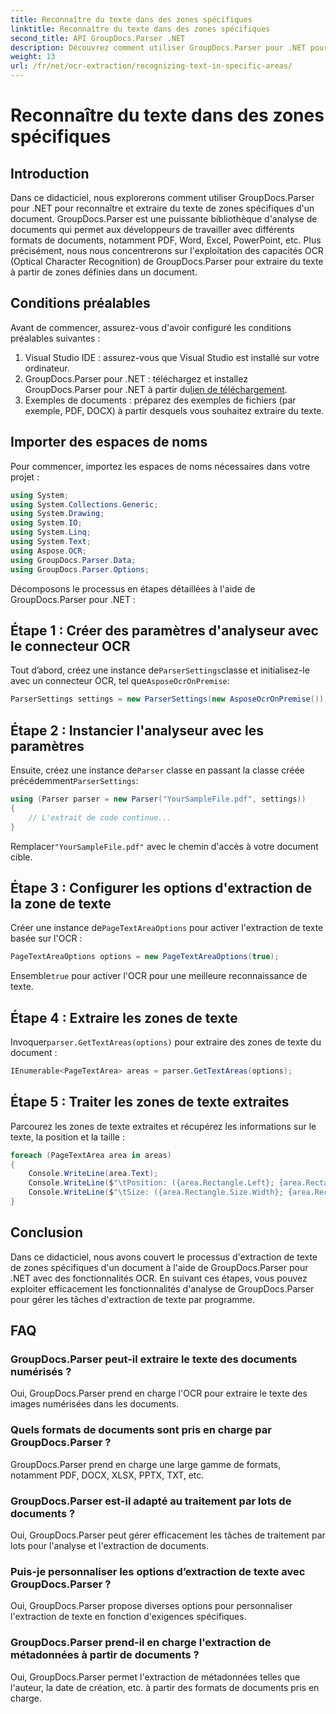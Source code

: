 ```yaml
---
title: Reconnaître du texte dans des zones spécifiques
linktitle: Reconnaître du texte dans des zones spécifiques
second_title: API GroupDocs.Parser .NET
description: Découvrez comment utiliser GroupDocs.Parser pour .NET pour extraire du texte de zones spécifiques dans des documents dotés de fonctionnalités OCR.
weight: 13
url: /fr/net/ocr-extraction/recognizing-text-in-specific-areas/
---
```


# Reconnaître du texte dans des zones spécifiques

## Introduction
Dans ce didacticiel, nous explorerons comment utiliser GroupDocs.Parser pour .NET pour reconnaître et extraire du texte de zones spécifiques d'un document. GroupDocs.Parser est une puissante bibliothèque d'analyse de documents qui permet aux développeurs de travailler avec différents formats de documents, notamment PDF, Word, Excel, PowerPoint, etc. Plus précisément, nous nous concentrerons sur l'exploitation des capacités OCR (Optical Character Recognition) de GroupDocs.Parser pour extraire du texte à partir de zones définies dans un document.
## Conditions préalables
Avant de commencer, assurez-vous d'avoir configuré les conditions préalables suivantes :
1. Visual Studio IDE : assurez-vous que Visual Studio est installé sur votre ordinateur.
2.  GroupDocs.Parser pour .NET : téléchargez et installez GroupDocs.Parser pour .NET à partir du[lien de téléchargement](https://releases.groupdocs.com/parser/net/).
3. Exemples de documents : préparez des exemples de fichiers (par exemple, PDF, DOCX) à partir desquels vous souhaitez extraire du texte.

## Importer des espaces de noms
Pour commencer, importez les espaces de noms nécessaires dans votre projet :
```csharp
using System;
using System.Collections.Generic;
using System.Drawing;
using System.IO;
using System.Linq;
using System.Text;
using Aspose.OCR;
using GroupDocs.Parser.Data;
using GroupDocs.Parser.Options;
```

Décomposons le processus en étapes détaillées à l'aide de GroupDocs.Parser pour .NET :
## Étape 1 : Créer des paramètres d'analyseur avec le connecteur OCR
 Tout d’abord, créez une instance de`ParserSettings`classe et initialisez-le avec un connecteur OCR, tel que`AsposeOcrOnPremise`:
```csharp
ParserSettings settings = new ParserSettings(new AsposeOcrOnPremise());
```
## Étape 2 : Instancier l'analyseur avec les paramètres
 Ensuite, créez une instance de`Parser` classe en passant la classe créée précédemment`ParserSettings`:
```csharp
using (Parser parser = new Parser("YourSampleFile.pdf", settings))
{
    // L'extrait de code continue...
}
```
 Remplacer`"YourSampleFile.pdf"` avec le chemin d'accès à votre document cible.
## Étape 3 : Configurer les options d'extraction de la zone de texte
 Créer une instance de`PageTextAreaOptions` pour activer l'extraction de texte basée sur l'OCR :
```csharp
PageTextAreaOptions options = new PageTextAreaOptions(true);
```
 Ensemble`true` pour activer l'OCR pour une meilleure reconnaissance de texte.
## Étape 4 : Extraire les zones de texte
 Invoquer`parser.GetTextAreas(options)` pour extraire des zones de texte du document :
```csharp
IEnumerable<PageTextArea> areas = parser.GetTextAreas(options);
```
## Étape 5 : Traiter les zones de texte extraites
Parcourez les zones de texte extraites et récupérez les informations sur le texte, la position et la taille :
```csharp
foreach (PageTextArea area in areas)
{
    Console.WriteLine(area.Text);
    Console.WriteLine($"\tPosition: ({area.Rectangle.Left}; {area.Rectangle.Top})");
    Console.WriteLine($"\tSize: ({area.Rectangle.Size.Width}; {area.Rectangle.Size.Height})");
}
```

## Conclusion
Dans ce didacticiel, nous avons couvert le processus d'extraction de texte de zones spécifiques d'un document à l'aide de GroupDocs.Parser pour .NET avec des fonctionnalités OCR. En suivant ces étapes, vous pouvez exploiter efficacement les fonctionnalités d'analyse de GroupDocs.Parser pour gérer les tâches d'extraction de texte par programme.

## FAQ
### GroupDocs.Parser peut-il extraire le texte des documents numérisés ?
Oui, GroupDocs.Parser prend en charge l'OCR pour extraire le texte des images numérisées dans les documents.
### Quels formats de documents sont pris en charge par GroupDocs.Parser ?
GroupDocs.Parser prend en charge une large gamme de formats, notamment PDF, DOCX, XLSX, PPTX, TXT, etc.
### GroupDocs.Parser est-il adapté au traitement par lots de documents ?
Oui, GroupDocs.Parser peut gérer efficacement les tâches de traitement par lots pour l'analyse et l'extraction de documents.
### Puis-je personnaliser les options d’extraction de texte avec GroupDocs.Parser ?
Oui, GroupDocs.Parser propose diverses options pour personnaliser l'extraction de texte en fonction d'exigences spécifiques.
### GroupDocs.Parser prend-il en charge l'extraction de métadonnées à partir de documents ?
Oui, GroupDocs.Parser permet l'extraction de métadonnées telles que l'auteur, la date de création, etc. à partir des formats de documents pris en charge.